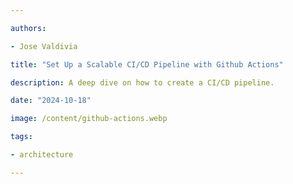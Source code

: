 ```yaml
---

authors:

- Jose Valdivia

title: "Set Up a Scalable CI/CD Pipeline with Github Actions"

description: A deep dive on how to create a CI/CD pipeline.

date: "2024-10-18"

image: /content/github-actions.webp

tags:

- architecture

---
```


